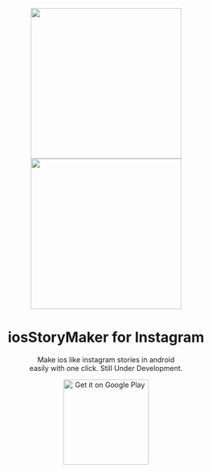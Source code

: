 <p align='center'>

<img width='300px%' height='300px' src='https://raw.githubusercontent.com/KrishnaVyshak/CodeAssist/main/logo-dark.png#gh-dark-mode-only' >

<img width='300px' height='300px' src='https://raw.githubusercontent.com/KrishnaVyshak/CodeAssist/main/logo-light.png#gh-light-mode-only'>

</p>
<div align='center'>

<h1> iosStoryMaker for Instagram</h1>

</div>
<p align='center'>
Make ios like instagram stories in android <br>
easily with one click. Still Under Development.
</p>

<div align='center'>
  <a href='https://play.google.com/store/apps/details?id=com.editlike.app'>
    <img width='170px%' alt='Get it on Google Play' src='https://play.google.com/intl/en_us/badges/static/images/badges/en_badge_web_generic.png'/>
  </a>
</div>


